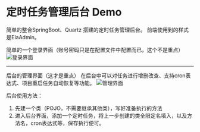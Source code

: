# 定时任务管理后台 Demo

简单的整合SpringBoot、Quartz 搭建的定时任务管理后台。
前端使用到的样式是ElaAdmin。

简单的一个登录界面（账号密码只是在配置文件中配置而已，这个不是重点）
![登录界面](https://i.loli.net/2019/02/20/5c6d70b2a9d31.jpg)

-------------

后台的管理界面（这才是重点）
在后台中可以对任务进行增删改查、支持cron表达式、项目重启任务自动恢复等功能。
![管理界面](https://i.loli.net/2019/02/20/5c6d7226dc572.jpg)

后台使用方法：
1. 先建一个类（POJO，不需要继承其他类），写好准备执行的方法
2. 进入后台界面，添加一个定时任务，将上一步创建的类全限定名填入，以及方法名，cron表达式等，保存执行便可。

